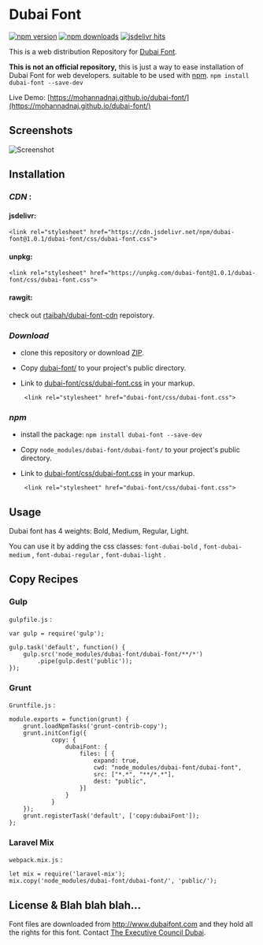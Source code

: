 # Dubai Font

[![npm version](https://badge.fury.io/js/dubai-font.svg)](https://www.npmjs.com/package/dubai-font)
[![npm downloads](https://img.shields.io/npm/dt/dubai-font.svg)](https://www.npmjs.com/package/dubai-font)
[![jsdelivr hits](https://data.jsdelivr.com/v1/package/npm/dubai-font/badge)](https://www.jsdelivr.com/package/npm/dubai-font)

This is a web distribution Repository for [Dubai Font](https://dubaifont.com).

**This is not an official repository,** this is just a way to ease installation of Dubai Font for web developers. suitable to be used with [npm](https://www.npmjs.com). `npm install dubai-font --save-dev`

Live Demo: [https://mohannadnaj.github.io/dubai-font/](https://mohannadnaj.github.io/dubai-font/)

## Screenshots

![Screenshot](https://mohannadnaj.github.io/dubai-font/screenshot.png)

## Installation

### *CDN* :

#### jsdelivr:

    <link rel="stylesheet" href="https://cdn.jsdelivr.net/npm/dubai-font@1.0.1/dubai-font/css/dubai-font.css">

#### unpkg:

    <link rel="stylesheet" href="https://unpkg.com/dubai-font@1.0.1/dubai-font/css/dubai-font.css">

#### rawgit:

check out [rtaibah/dubai-font-cdn](https://github.com/rtaibah/dubai-font-cdn/) repoistory.

### *Download*

 - clone this repository or download [ZIP](https://github.com/MohannadNaj/dubai-font/archive/master.zip).
 
 - Copy [dubai-font/](dubai-font/) to your project's public directory.

 - Link to [dubai-font/css/dubai-font.css](dubai-font/css/dubai-font.css) in your markup.

        <link rel="stylesheet" href="dubai-font/css/dubai-font.css">


### *npm*

 - install the package: `npm install dubai-font --save-dev`

 - Copy `node_modules/dubai-font/dubai-font/` to your project's public directory.
 
 - Link to [dubai-font/css/dubai-font.css](dubai-font/css/dubai-font.css) in your markup.

        <link rel="stylesheet" href="dubai-font/css/dubai-font.css">

## Usage

Dubai font has 4 weights: Bold, Medium, Regular, Light.

You can use it by adding the css classes: `font-dubai-bold` , `font-dubai-medium` , `font-dubai-regular` , `font-dubai-light` .


## Copy Recipes
### Gulp

`gulpfile.js` :

    var gulp = require('gulp');

    gulp.task('default', function() {
        gulp.src('node_modules/dubai-font/dubai-font/**/*')
            .pipe(gulp.dest('public'));
    });

### Grunt

`Gruntfile.js` :

    module.exports = function(grunt) {
        grunt.loadNpmTasks('grunt-contrib-copy');
        grunt.initConfig({
                copy: {
                    dubaiFont: {
                        files: [ {
                            expand: true,
                            cwd: "node_modules/dubai-font/dubai-font",
                            src: ["*.*", "**/*.*"],
                            dest: "public",
                        }]
                    }
                }
        });
        grunt.registerTask('default', ['copy:dubaiFont']);
    };

### Laravel Mix

`webpack.mix.js` :

    let mix = require('laravel-mix');
    mix.copy('node_modules/dubai-font/dubai-font/', 'public/');


## License & Blah blah blah...

 Font files are downloaded from http://www.dubaifont.com and they hold all the rights for this font. Contact [The Executive Council Dubai](https://dubaifont.com/contact).
